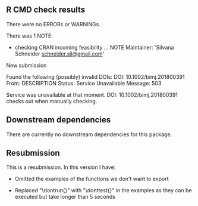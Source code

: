 ## R CMD check results
There were no ERRORs or WARNINGs. 

There was 1 NOTE:

* checking CRAN incoming feasibility ... NOTE
Maintainer: 'Silvana Schneider <schneider.sil@gmail.com>'

New submission

Found the following (possibly) invalid DOIs:
  DOI: 10.1002/bimj.201800391
    From: DESCRIPTION
    Status: Service Unavailable
    Message: 503

Service was unavailable at that moment. DOI: 10.1002/bimj.201800391 checks out when manually checking.

## Downstream dependencies
There are currently no downstream dependencies for this package.

## Resubmission
This is a resubmission. In this version I have:

* Omitted the examples of the functions we don't want to export

* Replaced "\dontrun{}" with "\donttest{}" in the examples as they can be executed but take longer than 5 seconds
